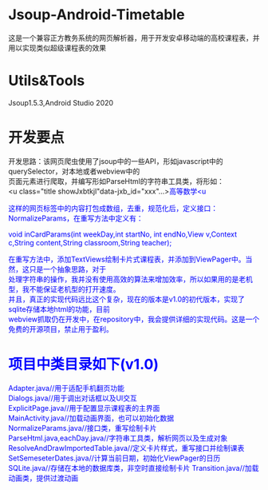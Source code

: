 # Jsoup-Android-Timetable
这是一个兼容正方教务系统的网页解析器，用于开发安卓移动端的高校课程表，并用以实现类似超级课程表的效果
# Utils&Tools
Jsoup1.5.3,Android Studio 2020
# 开发要点
开发思路：该网页爬虫使用了jsoup中的一些API，形如javascript中的querySelector，对本地或者webview中的  
页面元素进行爬取，并编写形如ParseHtml的字符串工具类，将形如：   
<u class="title showJxbtkjl"data-jxb_id="xxx"...><font color="blue">高等数学<u  
    
这样的网页标签中的内容打包成数组，去重，规范化后，定义接口：NormalizeParams，在重写方法中定义有：  
                                                                           
void inCardParams(int weekDay,int startNo, int endNo,View v,Context c,String content,String classroom,String teacher);
                                                                           
在重写方法中，添加TextViews绘制卡片式课程表，并添加到ViewPager中。当然，这只是一个抽象思路，对于  
处理字符串的操作，我并没有使用高效的算法来增加效率，所以如果用的是老机型，我不能保证老机型的打开速度。  
并且，真正的实现代码远比这个复杂，现在的版本是v1.0的初代版本，实现了sqlite存储本地html的功能，目前  
webview抓取仍在开发中，在repository中，我会提供详细的实现代码。这是一个免费的开源项目，禁止用于盈利。   
                                                                           
# 项目中类目录如下(v1.0)
Adapter.java//用于适配手机翻页功能  
Dialogs.java//用于调出对话框以及UI交互  
ExplicitPage.java//用于配置显示课程表的主界面  
MainActivity.java//加载动画界面，也可以初始化数据  
NormalizeParams.java//接口类，重写绘制卡片  
ParseHtml.java,eachDay.java//字符串工具类，解析网页以及生成对象  
ResolveAndDrawImportedTable.java//定义卡片样式，重写接口并绘制课表  
SetSemeseterDates.java//计算当前日期，初始化ViewPager的日历
SQLite.java//存储在本地的数据库类，非空时直接绘制卡片
Transition.java//加载动画类，提供过渡动画
